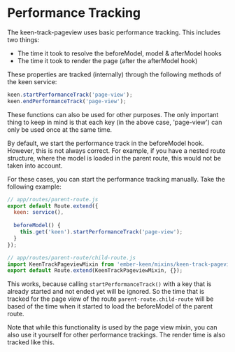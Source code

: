 # Performance Tracking

The keen-track-pageview uses basic performance tracking.
This includes two things: 

- The time it took to resolve the beforeModel, model & afterModel hooks
- The time it took to render the page (after the afterModel hook)

These properties are tracked (internally) through the following methods of the keen service:

```js
keen.startPerformanceTrack('page-view');
keen.endPerformanceTrack('page-view');
```

These functions can also be used for other purposes. The only important thing to keep in mind is that each key (in the above case, 'page-view') can only be used once at the same time. 

By default, we start the performance track in the beforeModel hook. However, this is not always correct. For example, if you have a nested route structure, where the model is loaded in the parent route, this would not be taken into account.

For these cases, you can start the performance tracking manually. Take the following example:

```js
// app/routes/parent-route.js
export default Route.extend({
  keen: service(),
  
  beforeModel() {
    this.get('keen').startPerformanceTrack('page-view');
  }
});

// app/routes/parent-route/child-route.js
import KeenTrackPageviewMixin from 'ember-keen/mixins/keen-track-pageview';
export default Route.extend(KeenTrackPageviewMixin, {});
```

This works, because calling `startPerformanceTrack()` with a key that is already started and not ended yet will be ignored. So the time that is tracked for the page view of the route `parent-route.child-route` will be based of the time when it started to load the beforeModel of the parent route.

Note that while this functionality is used by the page view mixin, you can also use it yourself for other performance trackings. The render time is also tracked like this.
